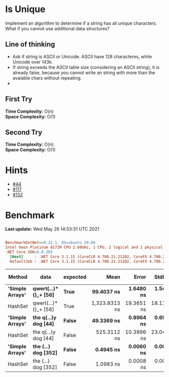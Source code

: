 ﻿# Is Unique
Implement an algorithm to determine if a string has all unique characters. 
What if you cannot use additional data structures? 

## Line of thinking
- Ask if string is ASCII or Unicode. ASCII have 128 characteres, while Unicode over 143k.
- If string exceeds the ASCII table size (considering an ASCII string), it is already false, because you cannot write an string with more than the avaiable chars without repeating.
- 

## First Try
**Time Complexity:** O(n)  
**Space Complexity:** O(1)

## Second Try
**Time Complexity:** O(n)  
**Space Complexity:** O(1)



# Hints
- [#44](../../../hints.md#44)
- [#117](../../../hints.md#117)
- [#132](../../../hints.md#132)

# Benchmark

**Last update:** Wed May 26 14:53:31 UTC 2021

``` ini

BenchmarkDotNet=v0.12.1, OS=ubuntu 20.04
Intel Xeon Platinum 8171M CPU 2.60GHz, 1 CPU, 2 logical and 2 physical cores
.NET Core SDK=5.0.203
  [Host]     : .NET Core 3.1.15 (CoreCLR 4.700.21.21202, CoreFX 4.700.21.21402), X64 RyuJIT
  DefaultJob : .NET Core 3.1.15 (CoreCLR 4.700.21.21202, CoreFX 4.700.21.21402), X64 RyuJIT


```
|          Method |                 data | expected |          Mean |      Error |     StdDev |  Gen 0 |  Gen 1 | Gen 2 | Allocated |
|---------------- |--------------------- |--------- |--------------:|-----------:|-----------:|-------:|-------:|------:|----------:|
| **&#39;Simple Arrays&#39;** | **qwert(...)*()_+ [56]** |     **True** |    **99.4037 ns** |  **1.6480 ns** |  **1.5415 ns** | **0.0081** |      **-** |     **-** |     **152 B** |
|         HashSet | qwert(...)*()_+ [56] |     True | 1,323.8313 ns | 19.3651 ns | 18.1142 ns | 0.1183 |      - |     - |    2216 B |
| **&#39;Simple Arrays&#39;** | **the q(...)y dog [44]** |    **False** |    **49.3369 ns** |  **0.8964 ns** |  **0.6998 ns** | **0.0081** |      **-** |     **-** |     **152 B** |
|         HashSet | the q(...)y dog [44] |    False |   525.3112 ns | 10.3996 ns | 23.0449 ns | 0.1183 | 0.0010 |     - |    2216 B |
| **&#39;Simple Arrays&#39;** |  **the (...) dog [352]** |    **False** |     **0.4945 ns** |  **0.0060 ns** |  **0.0047 ns** |      **-** |      **-** |     **-** |         **-** |
|         HashSet |  the (...) dog [352] |    False |     1.0983 ns |  0.0008 ns |  0.0007 ns |      - |      - |     - |         - |
